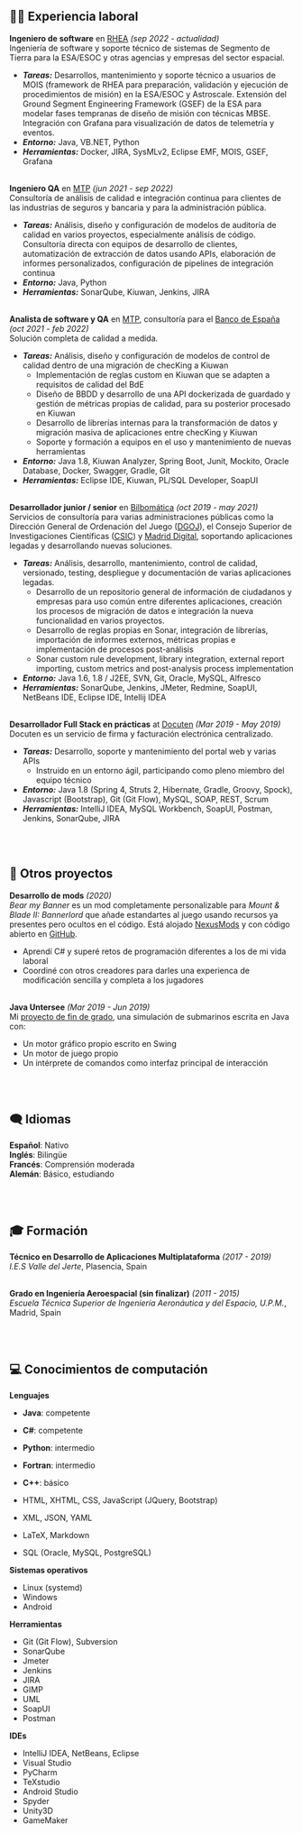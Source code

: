 ## 👨‍💼 Experiencia laboral

**Ingeniero de software** en [RHEA](https://www.rheagroup.com/) <span class="daterange">_(sep 2022 - actualidad)_</span> <br>
Ingeniería de software y soporte técnico de sistemas de Segmento de Tierra para la ESA/ESOC y otras agencias y empresas del sector espacial.
  - **_Tareas:_** Desarrollos, mantenimiento y soporte técnico a usuarios de MOIS (framework de RHEA para preparación, validación y ejecución de procedimientos de misión) en la ESA/ESOC y Astroscale. Extensión del Ground Segment Engineering Framework (GSEF) de la ESA para modelar fases tempranas de diseño de misión con técnicas MBSE. Integración con Grafana para visualización de datos de telemetría y eventos.
  - **_Entorno:_** Java, VB.NET, Python
  - **_Herramientas:_** Docker, JIRA, SysMLv2, Eclipse EMF, MOIS, GSEF, Grafana
<br><br> 

**Ingeniero QA** en [MTP](https://www.mtp.es/) <span class="daterange">_(jun 2021 - sep 2022)_</span> <br>
Consultoría de análisis de calidad e integración continua para clientes de las industrias de seguros y bancaria y para la administración pública.
  - **_Tareas:_** Análisis, diseño y configuración de modelos de auditoría de calidad en varios proyectos, especialmente análisis de código. Consultoría directa con equipos de desarrollo de clientes, automatización de extracción de datos usando APIs, elaboración de informes personalizados, configuración de pipelines de integración continua
  - **_Entorno:_** Java, Python
  - **_Herramientas:_** SonarQube, Kiuwan, Jenkins, JIRA
<br><br> 

**Analista de software y QA** en [MTP](https://www.mtp.es/), consultoría para el [Banco de España](https://www.bde.es/bde/es/) <span class="daterange">_(oct 2021 - feb 2022)_</span> <br>
Solución completa de calidad a medida.
  - **_Tareas:_** Análisis, diseño y configuración de modelos de control de calidad dentro de una migración de checKing a Kiuwan
    - Implementación de reglas custom en Kiuwan que se adapten a requisitos de calidad del BdE
    - Diseño de BBDD y desarrollo de una API dockerizada de guardado y gestión de métricas propias de calidad, para su posterior procesado en Kiuwan
    - Desarrollo de librerías internas para la transformación de datos y migración masiva de aplicaciones entre checKing y Kiuwan
    - Soporte y formación a equipos en el uso y mantenimiento de nuevas herramientas
  - **_Entorno:_** Java 1.8, Kiuwan Analyzer, Spring Boot, Junit, Mockito, Oracle Database, Docker, Swagger, Gradle, Git
  - **_Herramientas:_** Eclipse IDE, Kiuwan, PL/SQL Developer, SoapUI
<br><br> 

**Desarrollador junior / senior** en [Bilbomática](https://www.bilbomatica.es/) <span class="daterange">_(oct 2019 - may 2021)_</span> <br>
Servicios de consultoría para varias administraciones públicas como la Dirección General de Ordenación del Juego ([DGOJ](https://www.ordenacionjuego.es/)), el Consejo Superior de Investigaciones Científicas ([CSIC](https://www.csic.es/)) y [Madrid Digital](https://www.comunidad.madrid/servicios/sede-electronica/madrid-digital), soportando aplicaciones legadas y desarrollando nuevas soluciones.
  - **_Tareas:_** Análisis, desarrollo, mantenimiento, control de calidad, versionado, testing, despliegue y documentación de varias aplicaciones legadas.
    - Desarrollo de un repositorio general de información de ciudadanos y empresas para uso común entre diferentes aplicaciones, creación los procesos de migración de datos e integración la nueva funcionalidad en varios proyectos.
    - Desarrollo de reglas propias en Sonar, integración de librerías, importación de informes externos, métricas propias e implementación de procesos post-análisis
    - Sonar custom rule development, library integration, external report importing, custom metrics and post-analysis process implementation
  - **_Entorno:_** Java 1.6, 1.8 / J2EE, SVN, Git, Oracle, MySQL, Alfresco
  - **_Herramientas:_** SonarQube, Jenkins, JMeter, Redmine, SoapUI, NetBeans IDE, Eclipse IDE, Intellij IDEA
<br><br> 

**Desarrollador Full Stack en prácticas** at [Docuten](https://docuten.com) <span class="daterange">_(Mar 2019 - May 2019)_</span> <br>
Docuten es un servicio de firma y facturación electrónica centralizado.
  - **_Tareas:_** Desarrollo, soporte y mantenimiento del portal web y varias APIs
    - Instruido en un entorno ágil, participando como pleno miembro del equipo técnico
  - **_Entorno:_** Java 1.8 (Spring 4, Struts 2, Hibernate, Gradle, Groovy, Spock), Javascript (Bootstrap), Git (Git Flow), MySQL, SOAP, REST, Scrum
  - **_Herramientas:_** IntelliJ IDEA, MySQL Workbench, SoapUI, Postman, Jenkins, SonarQube, JIRA

<br><br>

## 🔧 Otros proyectos

**Desarrollo de mods** <span class="daterange">_(2020)_</span> <br>
_Bear my Banner_ es un mod completamente personalizable para _Mount & Blade II: Bannerlord_ que añade estandartes al juego usando recursos ya presentes pero ocultos en el código. Está alojado [NexusMods](https://github.com/sebaslavigne/BearMyBanner) y con código abierto en [GitHub](https://www.nexusmods.com/mountandblade2bannerlord/mods/432?tab=description).
  - Aprendí C# y superé retos de programación diferentes a los de mi vida laboral
  - Coordiné con otros creadores para darles una experienca de modificación sencilla y completa a los jugadores
<br><br>

**Java Untersee** <span class="daterange">_(Mar 2019 - Jun 2019)_</span> <br>
Mi [proyecto de fin de grado](https://github.com/sebaslavigne/java-untersee), una simulación de submarinos escrita en Java con:
  - Un motor gráfico propio escrito en Swing
  - Un motor de juego propio
  - Un intérprete de comandos como interfaz principal de interacción

<br><br>

## 🗨️ Idiomas

**Español**: Nativo<br>
**Inglés**: Bilingüe <br>
**Francés**: Comprensión moderada <br>
**Alemán**: Básico, estudiando

<br><br>

## 🎓 Formación

**Técnico en Desarrollo de Aplicaciones Multiplataforma** <span class="daterange">_(2017 - 2019)_</span> <br>
*I.E.S Valle del Jerte*, Plasencia, Spain
<br><br>
  
**Grado en Ingeniería Aeroespacial (sin finalizar)** <span class="daterange">_(2011 - 2015)_</span> <br>
*Escuela Técnica Superior de Ingeniería Aeronáutica y del Espacio, U.P.M.*, Madrid, Spain

<br><br>

## 💻 Conocimientos de computación

**Lenguajes**
* **Java**: competente
* **C#**: competente
* **Python**: intermedio
* **Fortran**: intermedio
* **C++**: básico

* HTML, XHTML, CSS, JavaScript (JQuery, Bootstrap)
* XML, JSON, YAML
* LaTeX, Markdown
* SQL (Oracle, MySQL, PostgreSQL)

**Sistemas operativos**
* Linux (systemd)
* Windows
* Android

**Herramientas**
* Git (Git Flow), Subversion
* SonarQube
* Jmeter
* Jenkins
* JIRA
* GIMP
* UML
* SoapUI
* Postman
 
**IDEs**
* IntelliJ IDEA, NetBeans, Eclipse
* Visual Studio
* PyCharm
* TeXstudio
* Android Studio
* Spyder
* Unity3D
* GameMaker
